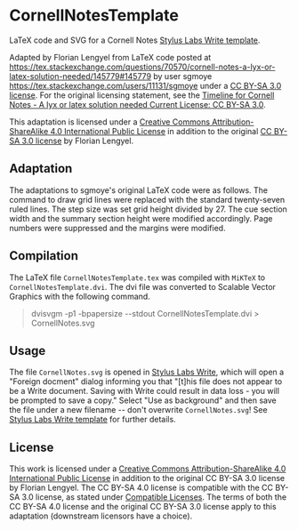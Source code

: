 # CornellNotesTemplate
LaTeX code and SVG for a Cornell Notes [Stylus Labs Write template](https://github.com/styluslabs/templates).

Adapted by Florian Lengyel from LaTeX code posted at https://tex.stackexchange.com/questions/70570/cornell-notes-a-lyx-or-latex-solution-needed/145779#145779 by user sgmoye https://tex.stackexchange.com/users/11131/sgmoye under a [CC BY-SA 3.0 license](https://creativecommons.org/licenses/by-sa/3.0/legalcode). For the original licensing statement, see the [Timeline for Cornell Notes - A lyx or latex solution needed Current License: CC BY-SA 3.0](https://tex.stackexchange.com/posts/145779/timeline). 

This adaptation is licensed under a  [Creative Commons Attribution-ShareAlike 4.0 International Public License](https://creativecommons.org/licenses/by-sa/4.0/legalcode) in addition to the original [CC BY-SA 3.0 license](https://creativecommons.org/licenses/by-sa/3.0/legalcode) by Florian Lengyel.

## Adaptation

The adaptations to sgmoye's original LaTeX code were as follows. The command to draw grid lines were replaced with the standard twenty-seven ruled lines. The step size was set grid height divided by 27. The cue section width and the summary section height were modified accordingly. Page numbers were suppressed and the margins were modified.

## Compilation

The LaTeX file ```CornellNotesTemplate.tex``` was compiled with ```MiKTeX``` to ```CornellNotesTemplate.dvi```. The dvi file was converted to Scalable Vector Graphics with the following command.

>  dvisvgm -p1 -bpapersize --stdout CornellNotesTemplate.dvi > CornellNotes.svg

## Usage

The file ```CornellNotes.svg``` is opened in [Stylus Labs Write](https://github.com/styluslabs), which will open a "Foreign docment" dialog informing you that "[t]his file does not appear to be a Write document. Saving with Write could result in data loss - you will be prompted to save a copy." Select "Use as background" and then save the file under a new filename -- don't overwrite ```CornellNotes.svg```! See [Stylus Labs Write template](https://github.com/styluslabs/templates) for further details.

## License 

This work is licensed under a [Creative Commons Attribution-ShareAlike 4.0 International Public License](https://creativecommons.org/licenses/by-sa/4.0/legalcode) in addition to the original CC BY-SA 3.0 license by Florian Lengyel. The CC BY-SA 4.0 license is compatible with the CC BY-SA 3.0 license, as stated under [Compatible Licenses](https://creativecommons.org/share-your-work/licensing-considerations/compatible-licenses). The terms of both the CC BY-SA 4.0 license and the original CC BY-SA 3.0 license apply to this adaptation (downstream licensors have a choice).
